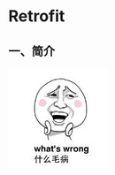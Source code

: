 # Retrofit

## 一、简介

![image](https://github.com/AngelSXD/sxd_first_repository/blob/master/images/20160615165142.png)

